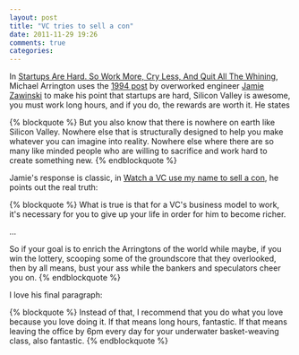```yaml
---
layout: post
title: "VC tries to sell a con"
date: 2011-11-29 19:26
comments: true
categories: 
---
```


In [Startups Are Hard. So Work More, Cry Less, And Quit All The Whining](http://uncrunched.com/2011/11/27/startups-are-hard-so-work-more-cry-less-and-quit-all-the-whining/), Michael Arrington uses the [1994 post](http://www.jwz.org/gruntle/nscpdorm.html) by overworked engineer [Jamie Zawinski](http://www.jwz.org) to make his point that startups are hard, Silicon Valley is awesome, you must work long hours, and if you do, the rewards are worth it.  He states

{% blockquote %}
But you also know that there is nowhere on earth like Silicon Valley. Nowhere else that is structurally designed to help you make whatever you can imagine into reality. Nowhere else where there are so many like minded people who are willing to sacrifice and work hard to create something new.
{% endblockquote %}

Jamie's response is classic, in [Watch a VC use my name to sell a con](http://www.jwz.org/blog/2011/11/watch-a-vc-use-my-name-to-sell-a-con/), he points out the real truth:

{% blockquote %}
What is true is that for a VC's business model to work, it's necessary for you to give up your life in order for him to become richer.

...

So if your goal is to enrich the Arringtons of the world while maybe, if you win the lottery, scooping some of the groundscore that they overlooked, then by all means, bust your ass while the bankers and speculators cheer you on.
{% endblockquote %}

I love his final paragraph:

{% blockquote %}
Instead of that, I recommend that you do what you love because you love doing it. If that means long hours, fantastic. If that means leaving the office by 6pm every day for your underwater basket-weaving class, also fantastic.
{% endblockquote %}
